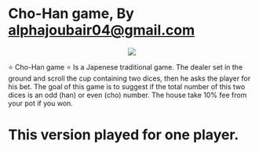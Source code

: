 # Cho-Han game, By alphajoubair04@gmail.com

<p align="center">
  <img src="https://e0.pxfuel.com/wallpapers/711/302/desktop-wallpaper-dice-2-3d-cool-dice.jpg" />
</p>

⭐ Cho-Han game ⭐
Is a Japenese traditional game.
The dealer set in the ground and scroll the cup containing 
two dices, then he asks the player for his bet.
The goal of this game is to suggest if the total
number of this two dices is an odd (han) or even (cho) number.
The house take 10% fee from your pot if you won.

# This version played for one player.
